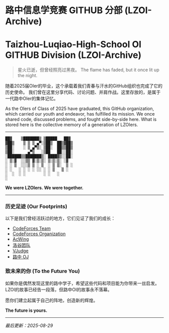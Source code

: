 # 路中信息学竞赛 GITHUB 分部 (LZOI-Archive)
# Taizhou-Luqiao-High-School OI GITHUB Division (LZOI-Archive)

> 星火已逝，但曾经照亮过黑夜。
> The flame has faded, but it once lit up the night.

随着2025届OIer的毕业，这个承载着我们青春与汗水的GitHub组织也完成了它的历史使命。
我们曾在这里分享代码、讨论问题、并肩作战。这里存放的，是属于一代路中OIer的集体记忆。

As the OIers of Class of 2025 have graduated, this GitHub organization, which carried our youth and endeavor, has fulfilled its mission.
We once shared code, discussed problems, and fought side-by-side here. What is stored here is the collective memory of a generation of LZOIers.

---

```
██▓    ▒███████▒ ▒█████   ██▓
▓██▒    ▒ ▒ ▒ ▄▀░▒██▒  ██▒▓██▒
▒██░    ░ ▒ ▄▀▒░ ▒██░  ██▒▒██▒
▒██░      ▄▀▒   ░▒██   ██░░██░
░██████▒▒███████▒░ ████▓▒░░██░
░ ▒░▓  ░░▒▒ ▓░▒░▒░ ▒░▒░▒░ ░▓
░ ░ ▒  ░░░▒ ▒ ░ ▒  ░ ▒ ▒░  ▒ ░
░ ░   ░ ░ ░ ░ ░░ ░ ░ ▒   ▒ ░
░  ░  ░ ░        ░ ░   ░
░
```

**We were LZOIers. We were together.**

---

### 历史足迹 (Our Footprints)

以下是我们曾经活跃过的地方，它们见证了我们的成长：

- [CodeForces Team](https://codeforces.com/team/105546)
- [CodeForces Organization](https://codeforces.com/ratings/organization/34001)
- [AcWing](https://www.acwing.com/user/security/school_verify/ac_stars/)
- [洛谷团队](https://www.luogu.com.cn/team/46111)
- [VJudge](https://vjudge.net/group/lzoi)
- [路中 OJ](http://120.48.149.4:8888)

### 致未来的你 (To the Future You)

如果你是偶然发现这里的路中学子，希望这些代码和项目能为你带来一丝启发。LZOI的故事已经告一段落，但路中OI的故事永不落幕。

愿你们建立起属于自己的阵地，创造新的辉煌。

**The future is yours.**

---
*最后更新：2025-08-29*
